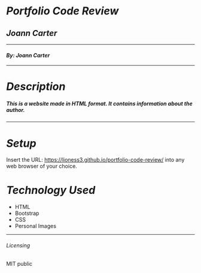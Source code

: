 # _Portfolio Code Review_

## _Joann Carter_
****************
#### _By: Joann Carter_
***************
# _Description_

##### This is a website made in HTML format. It contains information about the author.

*****************
# _Setup_

Insert the  URL: https://lioness3.github.io/portfolio-code-review/ into any web browser of your choice.

# _Technology Used_

* HTML
* Bootstrap
* CSS
* Personal Images
*******

###### _Licensing_
 MIT public
